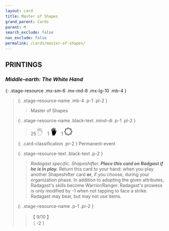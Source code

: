 ```yaml
---
layout: card
title: Master of Shapes
grand_parent: Cards
parent: M
search_exclude: false
nav_exclude: false
permalink: /cards/master-of-shapes/
---
```


## PRINTINGS


### _Middle-earth: The White Hand_

{: .stage-resource .mx-sm-6 .mx-md-8 .mx-lg-10 .mb-4 }
> {: .stage-resource-name .mb-4 .p-1 .pl-2 }
> > <div class="card-mp"></div>
> > <div class="card-name">Master of Shapes</div>
>
> {: .stage-resource-name .black-text .mind-di .p-1 .pl-2 }
> > 25 ![](/assets/images/gi.svg)&emsp;1 ![](/assets/images/di.svg)&emsp;1 ![](/assets/images/stage-point.svg)
>
> {: .card-classification .pr-2 }
> Permanent-event
>
> {: .stage-resource-text .black-text .p-2 }
> > _Radagast specific._ _Shapeshifter._ ***Place this card on Radgast if he is in play.*** Return this card to your hand: when you play another Shapeshifter card **or**, if you choose, during your organization phase. In addition to adopting the given attributes, Radagast's skills become Warrior/Ranger. Radagast's prowess is only modified by -1 when not tapping to face a strike. Radagast may bear, but may not use items. 
> 
> {: .stage-resource-name .p-1 .pr-2 }
> > <div class="card-shield">【 9/10 】</div>
> > <div class="card-corruption">〔 -2 〕</div>
